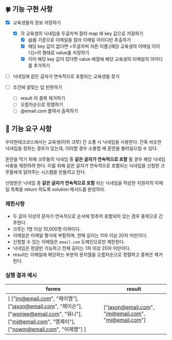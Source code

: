 ## 🍀 기능 구현 사항

- [x] 교육생들의 정보 저장하기
    - [x] 각 교육생의 닉네임을 두글자씩 잘라 map 에 key 값으로 저장하기
        - [x] @를 기준으로 이메일을 잘라 이메일 아이디만 추출하기
        - [x] 해당 key 값이 없다면 <두글자씩 자른 이름:[해당 교육생의 이메일 아이디]>의 형태로 value를 저장하기
        - [x] 이미 해당 key 값이 있다면 value 배열에 해당 교육생의 이메일의 아이디를 추가하기

- [ ] 닉네임에 같은 글자가 연속적으로 포함되는 교육생들 찾기

- [ ] 조건에 알맞는 답 반환하기
    - [ ] result 의 중복 제거하기
    - [ ] 오름차순으로 정렬하기
    - [ ] @email.com 붙여서 출력하기

## 🚀 기능 요구 사항

우아한테크코스에서는 교육생(이하 크루) 간 소통 시 닉네임을 사용한다. 간혹 비슷한 닉네임을 정하는 경우가 있는데, 이러할 경우 소통할 때 혼란을 불러일으킬 수 있다.

혼란을 막기 위해 크루들의 닉네임 중 **같은 글자가 연속적으로 포함** 될 경우 해당 닉네임 사용을 제한하려 한다. 이를 위해 같은 글자가 연속적으로 포함되는 닉네임을 신청한 크루들에게 알려주는 시스템을 만들려고
한다.

신청받은 닉네임 중 **같은 글자가 연속적으로 포함** 되는 닉네임을 작성한 지원자의 이메일 목록을 return 하도록 solution 메서드를 완성하라.

### 제한사항

- 두 글자 이상의 문자가 연속적으로 순서에 맞추어 포함되어 있는 경우 중복으로 간주한다.
- 크루는 1명 이상 10,000명 이하이다.
- 이메일은 이메일 형식에 부합하며, 전체 길이는 11자 이상 20자 미만이다.
- 신청할 수 있는 이메일은 `email.com` 도메인으로만 제한한다.
- 닉네임은 한글만 가능하고 전체 길이는 1자 이상 20자 미만이다.
- result는 이메일에 해당하는 부분의 문자열을 오름차순으로 정렬하고 중복은 제거한다.

### 실행 결과 예시

| forms | result |
| --- | --- |
| [ ["jm@email.com", "제이엠"], ["jason@email.com", "제이슨"], ["woniee@email.com", "워니"], ["mj@email.com", "엠제이"], ["nowm@email.com", "이제엠"] ] | ["jason@email.com", "jm@email.com", "mj@email.com"] |
